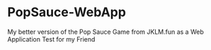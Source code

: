 # PopSauce-WebApp
My better version of the Pop Sauce Game from JKLM.fun as a Web Application
Test for my Friend

